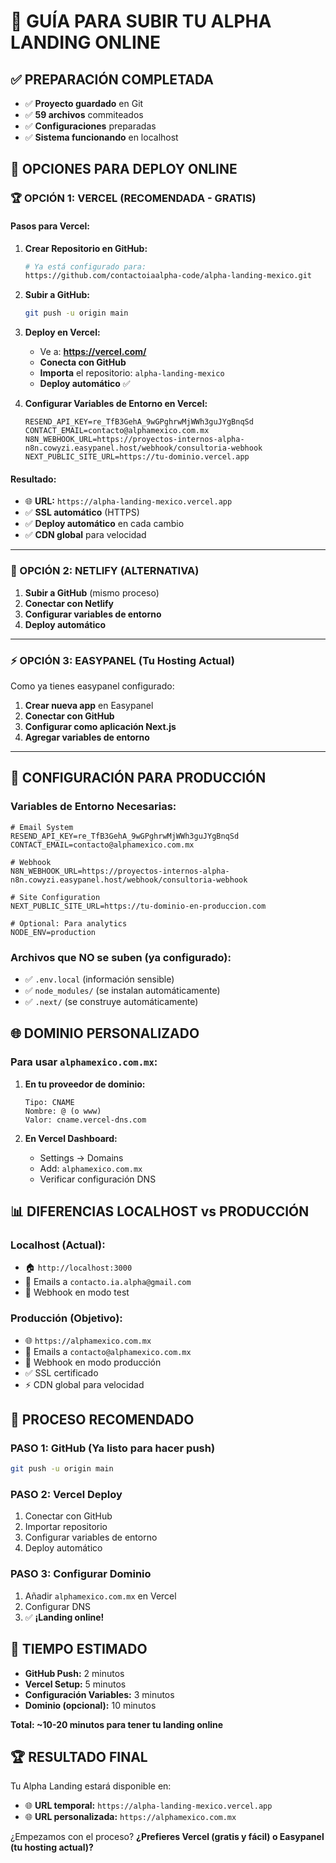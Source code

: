 # 🚀 GUÍA PARA SUBIR TU ALPHA LANDING ONLINE

## ✅ PREPARACIÓN COMPLETADA

- ✅ **Proyecto guardado** en Git
- ✅ **59 archivos** commiteados
- ✅ **Configuraciones** preparadas
- ✅ **Sistema funcionando** en localhost

## 🎯 OPCIONES PARA DEPLOY ONLINE

### **🏆 OPCIÓN 1: VERCEL (RECOMENDADA - GRATIS)**

#### **Pasos para Vercel:**

1. **Crear Repositorio en GitHub:**

   ```bash
   # Ya está configurado para:
   https://github.com/contactoiaalpha-code/alpha-landing-mexico.git
   ```

2. **Subir a GitHub:**

   ```bash
   git push -u origin main
   ```

3. **Deploy en Vercel:**

   - Ve a: **https://vercel.com/**
   - **Conecta con GitHub**
   - **Importa** el repositorio: `alpha-landing-mexico`
   - **Deploy automático** ✅

4. **Configurar Variables de Entorno en Vercel:**
   ```
   RESEND_API_KEY=re_TfB3GehA_9wGPghrwMjWWh3guJYgBnqSd
   CONTACT_EMAIL=contacto@alphamexico.com.mx
   N8N_WEBHOOK_URL=https://proyectos-internos-alpha-n8n.cowyzi.easypanel.host/webhook/consultoria-webhook
   NEXT_PUBLIC_SITE_URL=https://tu-dominio.vercel.app
   ```

#### **Resultado:**

- 🌐 **URL:** `https://alpha-landing-mexico.vercel.app`
- ✅ **SSL automático** (HTTPS)
- ✅ **Deploy automático** en cada cambio
- ✅ **CDN global** para velocidad

---

### **🚀 OPCIÓN 2: NETLIFY (ALTERNATIVA)**

1. **Subir a GitHub** (mismo proceso)
2. **Conectar con Netlify**
3. **Configurar variables de entorno**
4. **Deploy automático**

---

### **⚡ OPCIÓN 3: EASYPANEL (Tu Hosting Actual)**

Como ya tienes easypanel configurado:

1. **Crear nueva app** en Easypanel
2. **Conectar con GitHub**
3. **Configurar como aplicación Next.js**
4. **Agregar variables de entorno**

---

## 🔧 CONFIGURACIÓN PARA PRODUCCIÓN

### **Variables de Entorno Necesarias:**

```env
# Email System
RESEND_API_KEY=re_TfB3GehA_9wGPghrwMjWWh3guJYgBnqSd
CONTACT_EMAIL=contacto@alphamexico.com.mx

# Webhook
N8N_WEBHOOK_URL=https://proyectos-internos-alpha-n8n.cowyzi.easypanel.host/webhook/consultoria-webhook

# Site Configuration
NEXT_PUBLIC_SITE_URL=https://tu-dominio-en-produccion.com

# Optional: Para analytics
NODE_ENV=production
```

### **Archivos que NO se suben (ya configurado):**

- ✅ `.env.local` (información sensible)
- ✅ `node_modules/` (se instalan automáticamente)
- ✅ `.next/` (se construye automáticamente)

## 🌐 DOMINIO PERSONALIZADO

### **Para usar `alphamexico.com.mx`:**

1. **En tu proveedor de dominio:**

   ```
   Tipo: CNAME
   Nombre: @ (o www)
   Valor: cname.vercel-dns.com
   ```

2. **En Vercel Dashboard:**
   - Settings → Domains
   - Add: `alphamexico.com.mx`
   - Verificar configuración DNS

## 📊 DIFERENCIAS LOCALHOST vs PRODUCCIÓN

### **Localhost (Actual):**

- 🏠 `http://localhost:3000`
- 📧 Emails a `contacto.ia.alpha@gmail.com`
- 🧪 Webhook en modo test

### **Producción (Objetivo):**

- 🌐 `https://alphamexico.com.mx`
- 📧 Emails a `contacto@alphamexico.com.mx`
- 🚀 Webhook en modo producción
- ✅ SSL certificado
- ⚡ CDN global para velocidad

## 🚀 PROCESO RECOMENDADO

### **PASO 1: GitHub (Ya listo para hacer push)**

```bash
git push -u origin main
```

### **PASO 2: Vercel Deploy**

1. Conectar con GitHub
2. Importar repositorio
3. Configurar variables de entorno
4. Deploy automático

### **PASO 3: Configurar Dominio**

1. Añadir `alphamexico.com.mx` en Vercel
2. Configurar DNS
3. ✅ **¡Landing online!**

## 🎯 TIEMPO ESTIMADO

- **GitHub Push:** 2 minutos
- **Vercel Setup:** 5 minutos
- **Configuración Variables:** 3 minutos
- **Dominio (opcional):** 10 minutos

**Total: ~10-20 minutos para tener tu landing online**

## 🏆 RESULTADO FINAL

Tu Alpha Landing estará disponible en:

- 🌐 **URL temporal:** `https://alpha-landing-mexico.vercel.app`
- 🌐 **URL personalizada:** `https://alphamexico.com.mx`

¿Empezamos con el proceso? **¿Prefieres Vercel (gratis y fácil) o Easypanel (tu hosting actual)?**
